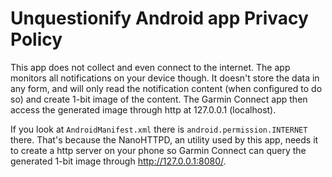 # Unquestionify Android app Privacy Policy

This app does not collect and even connect to the internet. The app monitors all notifications on your device though. It doesn't store the data in any form, and will only read the notification content (when configured to do so) and create 1-bit image of the content. The Garmin Connect app then access the generated image through http at 127.0.0.1 (localhost).

If you look at `AndroidManifest.xml` there is `android.permission.INTERNET` there. That's because the NanoHTTPD, an utility used by this app, needs it to create a http server on your phone so Garmin Connect can query the generated 1-bit image through http://127.0.0.1:8080/.

